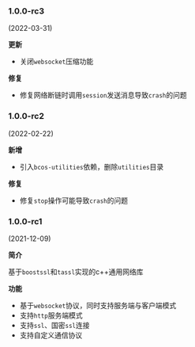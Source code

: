 ### 1.0.0-rc3

(2022-03-31)

**更新**

- 关闭`websocket`压缩功能

**修复**

- 修复网络断链时调用`session`发送消息导致`crash`的问题

### 1.0.0-rc2

(2022-02-22)

**新增**

- 引入`bcos-utilities`依赖，删除`utilities`目录

**修复**

- 修复`stop`操作可能导致`crash`的问题

### 1.0.0-rc1

(2021-12-09)

**简介**

基于`boostssl`和`tassl`实现的c++通用网络库

**功能**

- 基于`websocket`协议，同时支持服务端与客户端模式
- 支持`http`服务端模式
- 支持`ssl`、国密`ssl`连接
- 支持自定义通信协议

